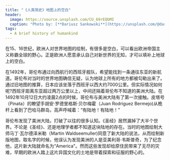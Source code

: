 ```yaml
---
title: "《人类简史》地图上的空白"
header:
  image: https://source.unsplash.com/CU_69rEQbMI
  caption: "Photo by: [**Dariusz Sankowski**](https://unsplash.com/@dariuszsankowski)"
tags:
  - A brief history of humankind
---
```



在15、16世纪，欧洲人对世界地图的绘制，有很多是空白，可以看出欧洲帝国主义称霸全球的野心。正是欧洲人愿意承认自己对新世界的无知，才可以填补上地球上的空白。

在1492年，哥伦布通过向西航行的西班牙舰队，希望能找到一条通往东亚的新航道。哥伦布对当时的世界地图确信无疑，认为地球上所有的地方都被勾勒出来了。通过旧地图的推算，日本应该坐落于西班牙以西大约7000公里。但实际情况如何呢?西班牙距离东亚超过两万公里以上，中间还隔着哥伦布不知道的美洲大陆。在1492年10月12日大约凌晨2点的时候，哥伦布与美洲大陆有了第一次接触。皮塔号（Pinata）的瞭望手胡安·罗德里格斯·贝尔梅霍（Juan Rodriguez  Bermejo)从桅杆上看到了巴哈马群岛，高声呼喊着：“有陆地！有陆地！”

哥伦布发现了美洲大陆，打破了以往的很多认知。《圣经》居然漏掉了大半个世界。不论是《圣经》、还是地理学者都不知道这块陆地的存在。当时的地图绘制大师马丁·瓦尔德泽米勒（Martin Waldseemuller)同意了新大陆的说法，从而绘制新版地图，取名字的时候，他误认为发现美洲的人是亚美利哥·韦斯普奇，为了纪念他，这片新大陆就命名为“America"。然而这些发现却给原住民带来了无尽的灾难，早期的欧洲人踏上这片异国文化的土地是带着探索和征服的野心的。
